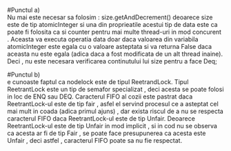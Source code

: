 #Punctul a) <br/>
	Nu mai este necesar sa folosim : size.getAndDecrement() deoarece size este de tip atomicInteger si una din proprieatile acestui tip de data este ca poate fi folosita ca si counter pentru mai multe thread-uri in mod concurent . Aceasta va executa operatia data doar daca valoarea din variabila atomicInteger este egala cu o valoare asteptata si va returna False daca aceasta nu este egala (adica daca a fost modificata de un alt thread inaine). Deci , nu este necesara verificarea continutului lui size pentru a face Deq;


#Punctul b) <br/>
	e cunoaste faptul ca nodelock este de tipul ReetrandLock. Tipul ReetrantLock este un tip de semafor specializat , deci acesta se poate folosi in loc de ENQ sau DEQ. Caracterul FIFO al cozii este pastrat daca ReetrantLock-ul este de tip fair , asfel el servind procesul ce a asteptat cel mai mult in coada (adica primul ajuns) , dar exista riscul de a nu se respecta caracterul FIFO daca ReetrantLock-ul este de tip Unfair. Deoarece ReetrantLock-ul este de tip Unfair in mod implicit , si in cod nu se observa ca acesta ar fi de tip Fair , se poate face presupunerea ca acesta este Unfair , deci astfel , caracterul FIFO poate sa nu fie respectat.
